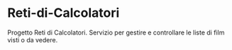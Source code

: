 # Reti-di-Calcolatori
Progetto Reti di Calcolatori. Servizio per gestire e controllare le liste di film visti o da vedere.
